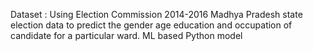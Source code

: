 Dataset : Using Election Commission 2014-2016 Madhya Pradesh state election data to predict the gender age education and occupation of candidate for a particular ward. 
ML based Python model
